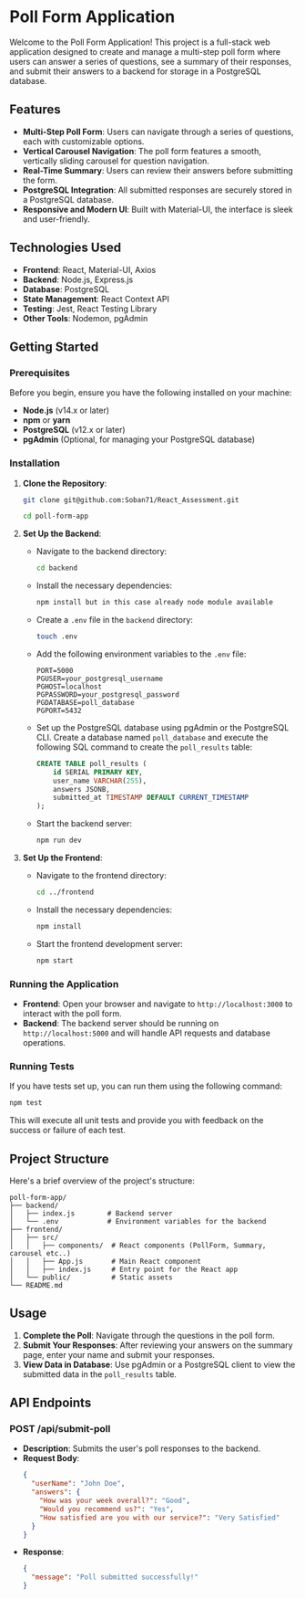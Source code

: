 
# Poll Form Application

Welcome to the Poll Form Application! This project is a full-stack web application designed to create and manage a multi-step poll form where users can answer a series of questions, see a summary of their responses, and submit their answers to a backend for storage in a PostgreSQL database.



## Features

- **Multi-Step Poll Form**: Users can navigate through a series of questions, each with customizable options.
- **Vertical Carousel Navigation**: The poll form features a smooth, vertically sliding carousel for question navigation.
- **Real-Time Summary**: Users can review their answers before submitting the form.
- **PostgreSQL Integration**: All submitted responses are securely stored in a PostgreSQL database.
- **Responsive and Modern UI**: Built with Material-UI, the interface is sleek and user-friendly.

## Technologies Used

- **Frontend**: React, Material-UI, Axios
- **Backend**: Node.js, Express.js
- **Database**: PostgreSQL
- **State Management**: React Context API
- **Testing**: Jest, React Testing Library
- **Other Tools**: Nodemon, pgAdmin

## Getting Started

### Prerequisites

Before you begin, ensure you have the following installed on your machine:

- **Node.js** (v14.x or later)
- **npm** or **yarn**
- **PostgreSQL** (v12.x or later)
- **pgAdmin** (Optional, for managing your PostgreSQL database)

### Installation

1. **Clone the Repository**:

   ```bash
   git clone git@github.com:Soban71/React_Assessment.git

   cd poll-form-app
   ```

2. **Set Up the Backend**:

   - Navigate to the backend directory:
     ```bash
     cd backend
     ```

   - Install the necessary dependencies:
     ```bash
     npm install but in this case already node module available
     ```

   - Create a `.env` file in the `backend` directory:
     ```bash
     touch .env
     ```

   - Add the following environment variables to the `.env` file:
     ```plaintext
     PORT=5000
     PGUSER=your_postgresql_username
     PGHOST=localhost
     PGPASSWORD=your_postgresql_password
     PGDATABASE=poll_database
     PGPORT=5432
     ```

   - Set up the PostgreSQL database using pgAdmin or the PostgreSQL CLI. Create a database named `poll_database` and execute the following SQL command to create the `poll_results` table:
     ```sql
     CREATE TABLE poll_results (
         id SERIAL PRIMARY KEY,
         user_name VARCHAR(255),
         answers JSONB,
         submitted_at TIMESTAMP DEFAULT CURRENT_TIMESTAMP
     );
     ```

   - Start the backend server:
     ```bash
     npm run dev
     ```

3. **Set Up the Frontend**:

   - Navigate to the frontend directory:
     ```bash
     cd ../frontend
     ```

   - Install the necessary dependencies:
     ```bash
     npm install
     ```

   - Start the frontend development server:
     ```bash
     npm start
     ```

### Running the Application

- **Frontend**: Open your browser and navigate to `http://localhost:3000` to interact with the poll form.
- **Backend**: The backend server should be running on `http://localhost:5000` and will handle API requests and database operations.

### Running Tests

If you have tests set up, you can run them using the following command:

```bash
npm test
```

This will execute all unit tests and provide you with feedback on the success or failure of each test.

## Project Structure

Here's a brief overview of the project's structure:

```
poll-form-app/
├── backend/
│   ├── index.js        # Backend server
│   └── .env            # Environment variables for the backend
├── frontend/
│   ├── src/
│   │   ├── components/  # React components (PollForm, Summary, carousel etc..)
│   │   ├── App.js       # Main React component
│   │   ├── index.js     # Entry point for the React app
│   └── public/          # Static assets
└── README.md
```

## Usage

1. **Complete the Poll**: Navigate through the questions in the poll form.
2. **Submit Your Responses**: After reviewing your answers on the summary page, enter your name and submit your responses.
3. **View Data in Database**: Use pgAdmin or a PostgreSQL client to view the submitted data in the `poll_results` table.

## API Endpoints

### POST /api/submit-poll

- **Description**: Submits the user's poll responses to the backend.
- **Request Body**:
  ```json
  {
    "userName": "John Doe",
    "answers": {
      "How was your week overall?": "Good",
      "Would you recommend us?": "Yes",
      "How satisfied are you with our service?": "Very Satisfied"
    }
  }
  ```
- **Response**: 
  ```json
  {
    "message": "Poll submitted successfully!"
  }
  ```


